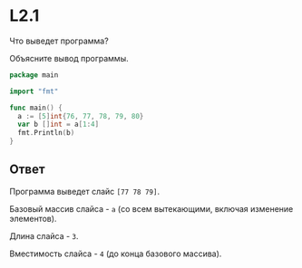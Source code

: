# L2.1

Что выведет программа?

Объясните вывод программы.

```go
package main

import "fmt"

func main() {
  a := [5]int{76, 77, 78, 79, 80}
  var b []int = a[1:4]
  fmt.Println(b)
}
```

## Ответ

Программа выведет слайс `[77 78 79]`.

Базовый массив слайса - `a` (со всем вытекающими, включая изменение элементов).

Длина слайса - `3`.

Вместимость слайса - `4` (до конца базового массива).
